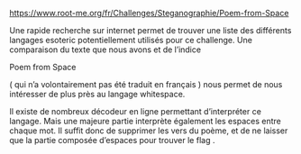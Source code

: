 https://www.root-me.org/fr/Challenges/Steganographie/Poem-from-Space

Une rapide recherche sur internet permet de trouver une liste des différents langages esoteric potentiellement utilisés pour ce challenge. Une comparaison du texte que nous avons et de l’indice

Poem from Space

( qui n’a volontairement pas été traduit en français ) nous permet de nous intéresser de plus près au langage whitespace.

Il existe de nombreux décodeur en ligne permettant d’interpréter ce langage. Mais une majeure partie interprète également les espaces entre chaque mot. Il suffit donc de supprimer les vers du poème, et de ne laisser que la partie composée d’espaces pour trouver le flag .
